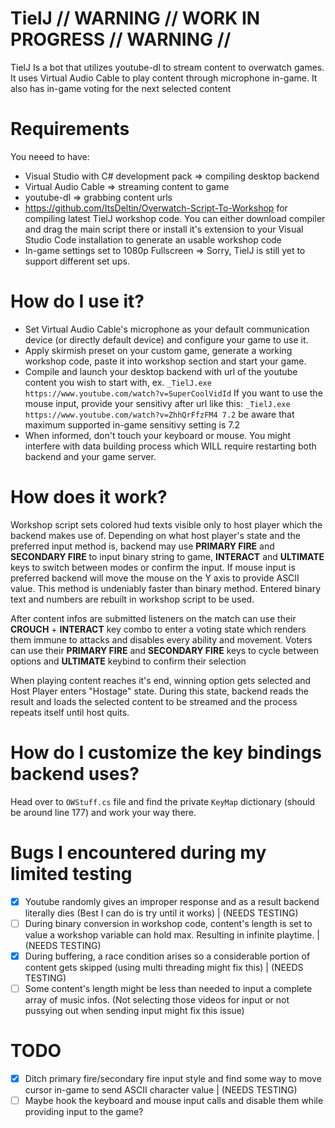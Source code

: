 # TielJ      // WARNING // WORK IN PROGRESS // WARNING //
TielJ Is a bot that utilizes youtube-dl to stream content to overwatch games.
It uses Virtual Audio Cable to play content through microphone in-game. It also has in-game voting for the next selected content
# Requirements
You neeed to have:
* Visual Studio with C# development pack  => compiling desktop backend
* Virtual Audio Cable =>  streaming content to game
* youtube-dl => grabbing content urls
* https://github.com/ItsDeltin/Overwatch-Script-To-Workshop for compiling latest TielJ workshop code. You can either download compiler and drag the main script there or install it's extension to your Visual Studio Code installation to generate an usable workshop code
* In-game settings set to 1080p Fullscreen => Sorry, TielJ is still yet to support different set ups.

# How do I use it?
* Set Virtual Audio Cable's microphone as your default communication device (or directly default device) and configure your game to use it.
* Apply skirmish preset on your custom game, generate a working workshop code, paste it into workshop section and start your game.
* Compile and launch your desktop backend with url of the youtube content you wish to start with, ex. `_TielJ.exe https://www.youtube.com/watch?v=SuperCoolVidId` If you want to use the mouse input, provide your sensitivy after url like this: `_TielJ.exe https://www.youtube.com/watch?v=ZhhQrFfzFM4 7.2` be aware that maximum supported in-game sensitivy setting is 7.2
* When informed, don't touch your keyboard or mouse. You might interfere with data building process which WILL require restarting both backend and your game server.

# How does it work?
Workshop script sets colored hud texts visible only to host player which the backend makes use of. Depending on what host player's state and the preferred input method is, backend may use **PRIMARY FIRE** and **SECONDARY FIRE** to input binary string to game, **INTERACT** and **ULTIMATE** keys to switch between modes or confirm the input. If mouse input is preferred backend will move the mouse on the Y axis to provide ASCII value. This method is undeniably faster than binary method.
Entered binary text and numbers are rebuilt in workshop script to be used.

After content infos are submitted listeners on the match can use their **CROUCH** + **INTERACT** key combo to enter a voting state which renders them immune to attacks and disables every ability and movement.
Voters can use their **PRIMARY FIRE** and **SECONDARY FIRE** keys to cycle between options and **ULTIMATE** keybind to confirm their selection

When playing content reaches it's end, winning option gets selected and Host Player enters "Hostage" state. During this state, backend reads the result and loads the selected content to be streamed and the process repeats itself until host quits.

# How do I customize the key bindings backend uses?
Head over to `OWStuff.cs` file and find the private `KeyMap` dictionary (should be around line 177) and work your way there.

# Bugs I encountered during my limited testing
- [x] Youtube randomly gives an improper response and as a result backend literally dies (Best I can do is try until it works) | (NEEDS TESTING)
- [ ] During binary conversion in workshop code, content's length is set to value a workshop variable can hold max. Resulting in infinite playtime. | (NEEDS TESTING)
- [x] During buffering, a race condition arises so a considerable portion of content gets skipped (using multi threading might fix this) | (NEEDS TESTING)
- [ ] Some content's length might be less than needed to input a complete array of music infos. (Not selecting those videos for input or not pussying out when sending input might fix this issue)

# TODO
- [x] Ditch primary fire/secondary fire input style and find some way to move cursor in-game to send ASCII character value | (NEEDS TESTING)
- [ ] Maybe hook the keyboard and mouse input calls and disable them while providing input to the game?

